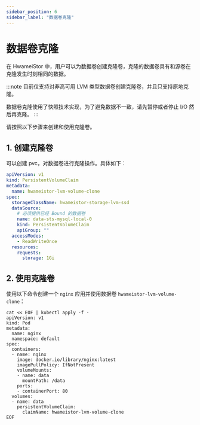 ```yaml
---
sidebar_position: 6
sidebar_label: "数据卷克隆"
---
```


# 数据卷克隆

在 HwameiStor 中，用户可以为数据卷创建克隆卷，克隆的数据卷具有和源卷在克隆发生时刻相同的数据。

:::note
目前仅支持对非高可用 LVM 类型数据卷创建克隆卷，并且只支持原地克隆。

数据卷克隆使用了快照技术实现，为了避免数据不一致，请先暂停或者停止 I/O 然后再克隆。
:::

请按照以下步骤来创建和使用克隆卷。

## 1. 创建克隆卷

可以创建 pvc，对数据卷进行克隆操作。具体如下：

```yaml
apiVersion: v1
kind: PersistentVolumeClaim
metadata:
  name: hwameistor-lvm-volume-clone
spec:
  storageClassName: hwameistor-storage-lvm-ssd
  dataSource:
    # 必须提供已经 Bound 的数据卷
    name: data-sts-mysql-local-0
    kind: PersistentVolumeClaim
    apiGroup: ""
  accessModes:
    - ReadWriteOnce
  resources:
    requests:
      storage: 1Gi
```

## 2. 使用克隆卷

使用以下命令创建一个 `nginx` 应用并使用数据卷 `hwameistor-lvm-volume-clone`：

```console
cat << EOF | kubectl apply -f -
apiVersion: v1
kind: Pod
metadata:
  name: nginx
  namespace: default
spec:
  containers:
  - name: nginx
    image: docker.io/library/nginx:latest
    imagePullPolicy: IfNotPresent
    volumeMounts:
    - name: data
      mountPath: /data
    ports:
    - containerPort: 80
  volumes:
  - name: data
    persistentVolumeClaim:
      claimName: hwameistor-lvm-volume-clone
EOF
```

